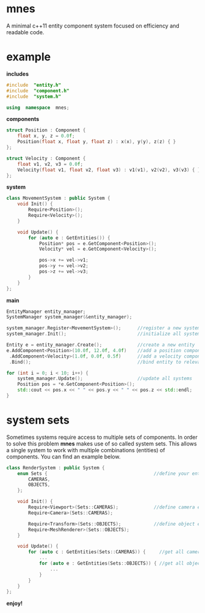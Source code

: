 # mnes
A minimal c++11 entity component system focused on efficiency and readable code.

# example
**includes**
```c++
#include  "entity.h"
#include  "component.h"
#include  "system.h"

using  namespace  mnes;
```

**components**
```c++
struct Position : Component {
	float x, y, z = 0.0f;
	Position(float x, float y, float z) : x(x), y(y), z(z) { }
};

struct Velocity : Component {
	float v1, v2, v3 = 0.0f;
	Velocity(float v1, float v2, float v3) : v1(v1), v2(v2), v3(v3) { }
};
```

**system**
```c++
class MovementSystem : public System {
	void Init() {
		Require<Position>();
		Require<Velocity>();
	}

    void Update() {
		for (auto e : GetEntities()) {
			Position* pos = e.GetComponent<Position>();
			Velocity* vel = e.GetComponent<Velocity>();

			pos->x += vel->v1;
			pos->y += vel->v2;
			pos->z += vel->v3;
		}
    }
};
```

**main**

```c++
EntityManager entity_manager;
SystemManager system_manager(&entity_manager);

system_manager.Register<MovementSystem>();  	//register a new system to the system manager
system_manager.Init();                      	//initialize all systems

Entity e = entity_manager.Create();         	//create a new entity
e.AddComponent<Position>(10.0f, 12.0f, 4.0f)	//add a position components
 .AddComponent<Velocity>(1.0f, 0.0f, 0.5f)		//add a velocity component using chaining
 .Bind();										//bind entity to relevant systems next update

for (int i = 0; i < 10; i++) {
	system_manager.Update();					//update all systems
	Position pos = *e.GetComponent<Position>();
	std::cout << pos.x << " " << pos.y << " " << pos.z << std::endl;
}
```

# system sets
Sometimes systems require access to multiple sets of components. In order to solve this problem **mnes** makes use of so called system sets. This allows a single system to work with multiple combinations (entities) of components. You can find an example below.
```c++
class RenderSystem : public System {
	enum Sets {                                       //define your entity sets
		CAMERAS,
		OBJECTS,
	};

	void Init() {
		Require<Viewport>(Sets::CAMERAS);             //define camera entity
		Require<Camera>(Sets::CAMERAS);

		Require<Transform>(Sets::OBJECTS);            //define object entity
		Require<MeshRenderer>(Sets::OBJECTS);
	}

	void Update() {
		for (auto c : GetEntities(Sets::CAMERAS)) {     //get all cameras      
			...  		        
			for (auto e : GetEntities(Sets::OBJECTS)) { //get all objects
                ...
			}
		}
	}
};
```
**enjoy!**
